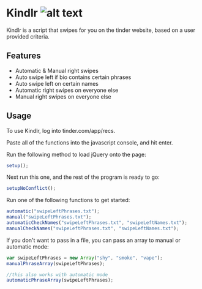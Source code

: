 # Kindlr ![alt text](https://github.com.com/jimmyglasscock/kindlr/master/logo.png)

Kindlr is a script that swipes for you on the tinder website, based on a user provided criteria.

## Features
- Automatic & Manual right swipes
- Auto swipe left if bio contains certain phrases
- Auto swipe left on certain names
- Automatic right swipes on everyone else
- Manual right swipes on everyone else


## Usage
To use Kindlr, log into tinder.com/app/recs.

Paste all of the functions into the javascript console, and hit enter.

Run the following method to load jQuery onto the page:
```javascript
setup();
```
Next run this one, and the rest of the program is ready to go:
```javascript
setupNoConflict();
```

Run one of the following functions to get started:
```javascript
automatic("swipeLeftPhrases.txt");
manual("swipeLeftPhrases.txt");
automaticCheckNames("swipeLeftPhrases.txt", "swipeLeftNames.txt");
manualCheckNames("swipeLeftPhrases.txt", "swipeLeftNames.txt");
```
If you don't want to pass in a file, you can pass an array to manual or automatic mode:
```javascript
var swipeLeftPhrases = new Array("shy", "smoke", "vape");
manualPhraseArray(swipeLeftPhrases);

//this also works with automatic mode
automaticPhraseArray(swipeLeftPhrases);
```